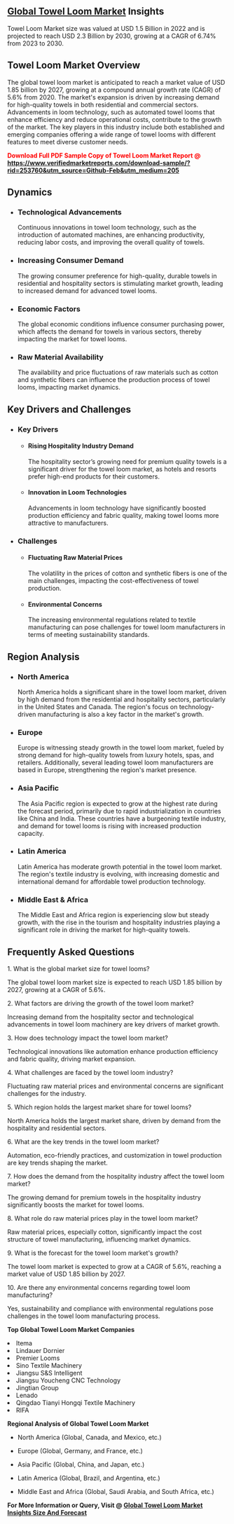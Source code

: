 <h2><a href="https://www.verifiedmarketreports.com/download-sample/?rid=253760&amp;utm_source=Github&amp;utm_medium=205" target="_blank">Global Towel Loom Market</a> Insights</h2><p>Towel Loom Market size was valued at USD 1.5 Billion in 2022 and is projected to reach USD 2.3 Billion by 2030, growing at a CAGR of 6.74% from 2023 to 2030.</p><p><h2>Towel Loom Market Overview</h2> <p>The global towel loom market is anticipated to reach a market value of USD 1.85 billion by 2027, growing at a compound annual growth rate (CAGR) of 5.6% from 2020. The market's expansion is driven by increasing demand for high-quality towels in both residential and commercial sectors. Advancements in loom technology, such as automated towel looms that enhance efficiency and reduce operational costs, contribute to the growth of the market. The key players in this industry include both established and emerging companies offering a wide range of towel looms with different features to meet diverse customer needs.</p> <p><strong><p><span class=""><span style="color: #ff0000;"><strong>Download Full PDF Sample Copy of Towel Loom Market Report</strong> @ </span><a href="https://www.verifiedmarketreports.com/download-sample/?rid=253760&amp;utm_source=Github-Feb&amp;utm_medium=205" target="_blank">https://www.verifiedmarketreports.com/download-sample/?rid=253760&amp;utm_source=Github-Feb&amp;utm_medium=205</a></span></p></strong></p> <h2>Dynamics</h2> <ul> <li><h3>Technological Advancements</h3>Continuous innovations in towel loom technology, such as the introduction of automated machines, are enhancing productivity, reducing labor costs, and improving the overall quality of towels.</li> <li><h3>Increasing Consumer Demand</h3>The growing consumer preference for high-quality, durable towels in residential and hospitality sectors is stimulating market growth, leading to increased demand for advanced towel looms.</li> <li><h3>Economic Factors</h3>The global economic conditions influence consumer purchasing power, which affects the demand for towels in various sectors, thereby impacting the market for towel looms.</li> <li><h3>Raw Material Availability</h3>The availability and price fluctuations of raw materials such as cotton and synthetic fibers can influence the production process of towel looms, impacting market dynamics.</li> </ul> <h2>Key Drivers and Challenges</h2> <ul> <li><h3>Key Drivers</h3> <ul> <li><h4>Rising Hospitality Industry Demand</h4>The hospitality sector’s growing need for premium quality towels is a significant driver for the towel loom market, as hotels and resorts prefer high-end products for their customers.</li> <li><h4>Innovation in Loom Technologies</h4>Advancements in loom technology have significantly boosted production efficiency and fabric quality, making towel looms more attractive to manufacturers.</li> </ul> </li> <li><h3>Challenges</h3> <ul> <li><h4>Fluctuating Raw Material Prices</h4>The volatility in the prices of cotton and synthetic fibers is one of the main challenges, impacting the cost-effectiveness of towel production.</li> <li><h4>Environmental Concerns</h4>The increasing environmental regulations related to textile manufacturing can pose challenges for towel loom manufacturers in terms of meeting sustainability standards.</li> </ul> </li> </ul> <h2>Region Analysis</h2> <ul> <li><h3>North America</h3>North America holds a significant share in the towel loom market, driven by high demand from the residential and hospitality sectors, particularly in the United States and Canada. The region's focus on technology-driven manufacturing is also a key factor in the market's growth.</li> <li><h3>Europe</h3>Europe is witnessing steady growth in the towel loom market, fueled by strong demand for high-quality towels from luxury hotels, spas, and retailers. Additionally, several leading towel loom manufacturers are based in Europe, strengthening the region's market presence.</li> <li><h3>Asia Pacific</h3>The Asia Pacific region is expected to grow at the highest rate during the forecast period, primarily due to rapid industrialization in countries like China and India. These countries have a burgeoning textile industry, and demand for towel looms is rising with increased production capacity.</li> <li><h3>Latin America</h3>Latin America has moderate growth potential in the towel loom market. The region's textile industry is evolving, with increasing domestic and international demand for affordable towel production technology.</li> <li><h3>Middle East & Africa</h3>The Middle East and Africa region is experiencing slow but steady growth, with the rise in the tourism and hospitality industries playing a significant role in driving the market for high-quality towels.</li> </ul> <h2>Frequently Asked Questions</h2> <p>1. What is the global market size for towel looms?</p> <p>The global towel loom market size is expected to reach USD 1.85 billion by 2027, growing at a CAGR of 5.6%.</p> <p>2. What factors are driving the growth of the towel loom market?</p> <p>Increasing demand from the hospitality sector and technological advancements in towel loom machinery are key drivers of market growth.</p> <p>3. How does technology impact the towel loom market?</p> <p>Technological innovations like automation enhance production efficiency and fabric quality, driving market expansion.</p> <p>4. What challenges are faced by the towel loom industry?</p> <p>Fluctuating raw material prices and environmental concerns are significant challenges for the industry.</p> <p>5. Which region holds the largest market share for towel looms?</p> <p>North America holds the largest market share, driven by demand from the hospitality and residential sectors.</p> <p>6. What are the key trends in the towel loom market?</p> <p>Automation, eco-friendly practices, and customization in towel production are key trends shaping the market.</p> <p>7. How does the demand from the hospitality industry affect the towel loom market?</p> <p>The growing demand for premium towels in the hospitality industry significantly boosts the market for towel looms.</p> <p>8. What role do raw material prices play in the towel loom market?</p> <p>Raw material prices, especially cotton, significantly impact the cost structure of towel manufacturing, influencing market dynamics.</p> <p>9. What is the forecast for the towel loom market's growth?</p> <p>The towel loom market is expected to grow at a CAGR of 5.6%, reaching a market value of USD 1.85 billion by 2027.</p> <p>10. Are there any environmental concerns regarding towel loom manufacturing?</p> <p>Yes, sustainability and compliance with environmental regulations pose challenges in the towel loom manufacturing process.</p> </p><p><strong>Top Global Towel Loom Market Companies</strong></p><div data-test-id=""><p><li>Itema</li><li> Lindauer Dornier</li><li> Premier Looms</li><li> Sino Textile Machinery</li><li> Jiangsu S&S Intelligent</li><li> Jiangsu Youcheng CNC Technology</li><li> Jingtian Group</li><li> Lenado</li><li> Qingdao Tianyi Hongqi Textile Machinery</li><li> RIFA</li></p><div><strong>Regional Analysis of&nbsp;Global Towel Loom Market</strong></div><ul><li dir="ltr"><p dir="ltr">North America&nbsp;(Global, Canada, and Mexico, etc.)</p></li><li dir="ltr"><p dir="ltr">Europe (Global, Germany, and France, etc.)</p></li><li dir="ltr"><p dir="ltr">Asia Pacific&nbsp;(Global, China, and Japan, etc.)</p></li><li dir="ltr"><p dir="ltr">Latin America&nbsp;(Global, Brazil, and Argentina, etc.)</p></li><li dir="ltr">Middle East and Africa&nbsp;(Global, Saudi Arabia, and South Africa, etc.)</li></ul><p><strong>For More Information or Query, Visit @&nbsp;</strong><strong><a href="https://www.verifiedmarketreports.com/product/towel-loom-market/?utm_source=Github&amp;utm_medium=205" target="_blank">Global Towel Loom Market Insights Size And Forecast</a></strong></p></div>
